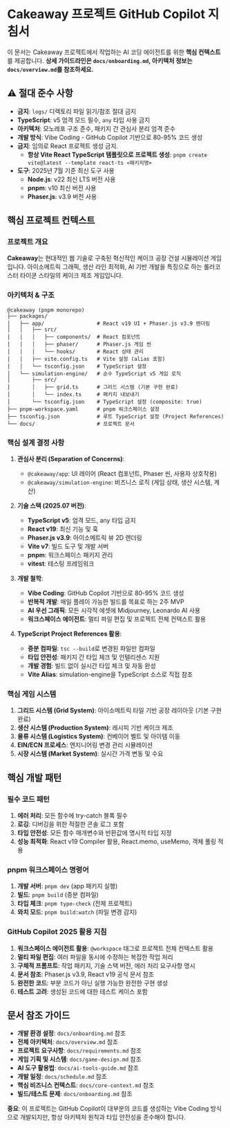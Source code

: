# Cakeaway 프로젝트 GitHub Copilot 지침서

이 문서는 Cakeaway 프로젝트에서 작업하는 AI 코딩 에이전트를 위한 **핵심 컨텍스트**를 제공합니다.
**상세 가이드라인은 `docs/onboarding.md`, 아키텍처 정보는 `docs/overview.md`를 참조하세요.**

## ⚠️ 절대 준수 사항

- **금지**: `logs/` 디렉토리 파일 읽기/참조 절대 금지
- **TypeScript**: v5 엄격 모드 필수, `any` 타입 사용 금지
- **아키텍처**: 모노레포 구조 준수, 패키지 간 관심사 분리 엄격 준수
- **개발 방식**: Vibe Coding - GitHub Copilot 기반으로 80-95% 코드 생성
- **금지**: 임의로 React 프로젝트 생성 금지.
  - **항상 Vite React TypeScript 템플릿으로 프로젝트 생성**: `pnpm create vite@latest --template react-ts <패키지명>`
- **도구**: 2025년 7월 기준 최신 도구 사용
  - **Node.js**: v22 최신 LTS 버전 사용
  - **pnpm**: v10 최신 버전 사용
  - **Phaser.js**: v3.9 버전 사용

## 핵심 프로젝트 컨텍스트

### 프로젝트 개요

**Cakeaway**는 현대적인 웹 기술로 구축된 혁신적인 케이크 공장 건설 시뮬레이션 게임입니다.
아이소메트릭 그래픽, 생산 라인 최적화, AI 기반 개발을 특징으로 하는 롤러코스터 타이쿤 스타일의 케이크 제조 게임입니다.

### 아키텍처 & 구조

```
@cakeaway (pnpm monorepo)
├── packages/
│   ├── app/                 # React v19 UI + Phaser.js v3.9 렌더링
│   │   ├── src/
│   │   │   ├── components/  # React 컴포넌트
│   │   │   ├── phaser/      # Phaser.js 게임 씬
│   │   │   └── hooks/       # React 상태 관리
│   │   ├── vite.config.ts   # Vite 설정 (alias 포함)
│   │   └── tsconfig.json    # TypeScript 설정
│   └── simulation-engine/   # 순수 TypeScript v5 게임 로직
│       ├── src/
│       │   ├── grid.ts      # 그리드 시스템 (기본 구현 완료)
│       │   └── index.ts     # 패키지 내보내기
│       └── tsconfig.json    # TypeScript 설정 (composite: true)
├── pnpm-workspace.yaml      # pnpm 워크스페이스 설정
├── tsconfig.json            # 루트 TypeScript 설정 (Project References)
└── docs/                    # 프로젝트 문서
```

### 핵심 설계 결정 사항

1. **관심사 분리 (Separation of Concerns)**:

   - `@cakeaway/app`: UI 레이어 (React 컴포넌트, Phaser 씬, 사용자 상호작용)
   - `@cakeaway/simulation-engine`: 비즈니스 로직 (게임 상태, 생산 시스템, 계산)

2. **기술 스택 (2025.07 버전)**:

   - **TypeScript v5**: 엄격 모드, any 타입 금지
   - **React v19**: 최신 기능 및 훅
   - **Phaser.js v3.9**: 아이소메트릭 뷰 2D 렌더링
   - **Vite v7**: 빌드 도구 및 개발 서버
   - **pnpm**: 워크스페이스 패키지 관리
   - **vitest**: 테스팅 프레임워크

3. **개발 철학**:

   - **Vibe Coding**: GitHub Copilot 기반으로 80-95% 코드 생성
   - **반복적 개발**: 매일 플레이 가능한 빌드를 목표로 하는 2주 MVP
   - **AI 우선 그래픽**: 모든 시각적 에셋에 Midjourney, Leonardo AI 사용
   - **워크스페이스 에이전트**: 멀티 파일 편집 및 프로젝트 전체 컨텍스트 활용

4. **TypeScript Project References 활용**:
   - **증분 컴파일**: `tsc --build`로 변경된 파일만 컴파일
   - **타입 안전성**: 패키지 간 타입 체크 및 인텔리센스 지원
   - **개발 경험**: 빌드 없이 실시간 타입 체크 및 자동 완성
   - **Vite Alias**: simulation-engine을 TypeScript 소스로 직접 참조

### 핵심 게임 시스템

1. **그리드 시스템 (Grid System)**: 아이소메트릭 타일 기반 공장 레이아웃 (기본 구현 완료)
2. **생산 시스템 (Production System)**: 레시피 기반 케이크 제조
3. **물류 시스템 (Logistics System)**: 컨베이어 벨트 및 아이템 이동
4. **EIN/ECN 프로세스**: 엔지니어링 변경 관리 시뮬레이션
5. **시장 시스템 (Market System)**: 실시간 가격 변동 및 수요

## 핵심 개발 패턴

### 필수 코드 패턴

1. **에러 처리**: 모든 함수에 try-catch 블록 필수
2. **로깅**: 디버깅을 위한 적절한 콘솔 로그 포함
3. **타입 안전성**: 모든 함수 매개변수와 반환값에 명시적 타입 지정
4. **성능 최적화**: React v19 Compiler 활용, React.memo, useMemo, 객체 풀링 적용

### pnpm 워크스페이스 명령어

1. **개발 서버**: `pnpm dev` (app 패키지 실행)
2. **빌드**: `pnpm build` (증분 컴파일)
3. **타입 체크**: `pnpm type-check` (전체 프로젝트)
4. **와치 모드**: `pnpm build:watch` (파일 변경 감지)

### GitHub Copilot 2025 활용 지침

1. **워크스페이스 에이전트 활용**: `@workspace` 태그로 프로젝트 전체 컨텍스트 활용
2. **멀티 파일 편집**: 여러 파일을 동시에 수정하는 복잡한 작업 처리
3. **구체적 프롬프트**: 작업 패키지, 기술 스택 버전, 에러 처리 요구사항 명시
4. **문서 참조**: Phaser.js v3.9, React v19 공식 문서 참조
5. **완전한 코드**: 부분 코드가 아닌 실행 가능한 완전한 구현 생성
6. **테스트 고려**: 생성된 코드에 대한 테스트 케이스 포함

## 문서 참조 가이드

- **개발 환경 설정**: `docs/onboarding.md` 참조
- **전체 아키텍처**: `docs/overview.md` 참조
- **프로젝트 요구사항**: `docs/requirements.md` 참조
- **게임 기획 및 시스템**: `docs/game-design.md` 참조
- **AI 도구 활용법**: `docs/ai-tools-guide.md` 참조
- **개발 일정**: `docs/schedule.md` 참조
- **핵심 비즈니스 컨텍스트**: `docs/core-context.md` 참조
- **빌드/테스트 문제**: `docs/onboarding.md` 참조

**중요**: 이 프로젝트는 GitHub Copilot이 대부분의 코드를 생성하는 Vibe Coding 방식으로 개발되지만,
항상 아키텍처 원칙과 타입 안전성을 준수해야 합니다.
